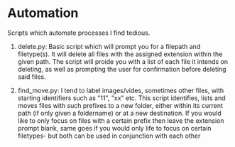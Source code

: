# Automation
Scripts which automate processes I find tedious. 

1) delete.py:
  Basic script which will prompt you for a filepath and filetype(s). It will delete all files with the assigned extension within the given   path. The script will proide you with a list of each file it intends on deleting, as well as prompting the user for confirmation before deleting said files.

2) find_move.py:
   I tend to label images/vides, sometimes other files, with starting identifiers such as "11", "xx" etc. This script identifies, lists and  moves files with such prefixes to a new folder, either within its current path (if only given a foldername) or at a new destination. If you would like to only focus on files with a certain prefix then leave the extension prompt blank, same goes if you would only life to focus on certain filetypes- but both can be used in conjunction with each other 
